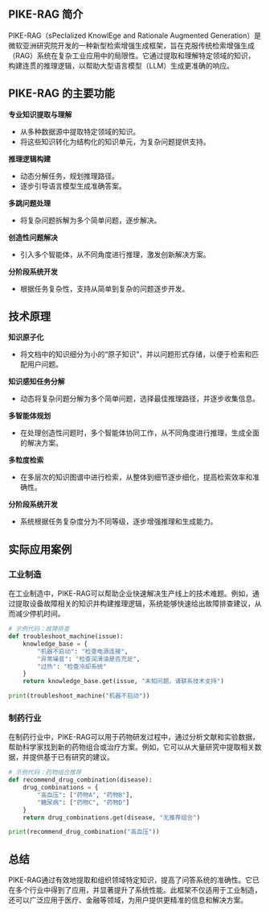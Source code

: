 ## PIKE-RAG 简介

PIKE-RAG（sPecIalized KnowlEge and Rationale Augmented Generation）是微软亚洲研究院开发的一种新型检索增强生成框架，旨在克服传统检索增强生成（RAG）系统在复杂工业应用中的局限性。它通过提取和理解特定领域的知识，构建连贯的推理逻辑，以帮助大型语言模型（LLM）生成更准确的响应。

## PIKE-RAG 的主要功能

**专业知识提取与理解**

- 从多种数据源中提取特定领域的知识。
- 将这些知识转化为结构化的知识单元，为复杂问题提供支持。

**推理逻辑构建**

- 动态分解任务，规划推理路径。
- 逐步引导语言模型生成准确答案。

**多跳问题处理**

- 将复杂问题拆解为多个简单问题，逐步解决。

**创造性问题解决**

- 引入多个智能体，从不同角度进行推理，激发创新解决方案。

**分阶段系统开发**

- 根据任务复杂性，支持从简单到复杂的问题逐步开发。

## 技术原理

**知识原子化**

- 将文档中的知识细分为小的“原子知识”，并以问题形式存储，以便于检索和匹配用户问题。

**知识感知任务分解**

- 动态将复杂问题分解为多个简单问题，选择最佳推理路径，并逐步收集信息。

**多智能体规划**

- 在处理创造性问题时，多个智能体协同工作，从不同角度进行推理，生成全面的解决方案。

**多粒度检索**

- 在多层次的知识图谱中进行检索，从整体到细节逐步细化，提高检索效率和准确性。

**分阶段系统开发**

- 系统根据任务复杂度分为不同等级，逐步增强推理和生成能力。

## 实际应用案例

### 工业制造

在工业制造中，PIKE-RAG可以帮助企业快速解决生产线上的技术难题。例如，通过提取设备故障相关的知识并构建推理逻辑，系统能够快速给出故障排查建议，从而减少停机时间。

```python
# 示例代码：故障排查
def troubleshoot_machine(issue):
    knowledge_base = {
        "机器不启动": "检查电源连接",
        "异常噪音": "检查润滑油是否充足",
        "过热": "检查冷却系统"
    }
    return knowledge_base.get(issue, "未知问题，请联系技术支持")

print(troubleshoot_machine("机器不启动"))
```

### 制药行业

在制药行业中，PIKE-RAG可以用于药物研发过程中，通过分析文献和实验数据，帮助科学家找到新的药物组合或治疗方案。例如，它可以从大量研究中提取相关数据，并提供基于已有研究的建议。

```python
# 示例代码：药物组合推荐
def recommend_drug_combination(disease):
    drug_combinations = {
        "高血压": ["药物A", "药物B"],
        "糖尿病": ["药物C", "药物D"]
    }
    return drug_combinations.get(disease, "无推荐组合")

print(recommend_drug_combination("高血压"))
```

## 总结

PIKE-RAG通过有效地提取和组织领域特定知识，提高了问答系统的准确性。它已在多个行业中得到了应用，并显著提升了系统性能。此框架不仅适用于工业制造，还可以广泛应用于医疗、金融等领域，为用户提供更精准的信息和解决方案。